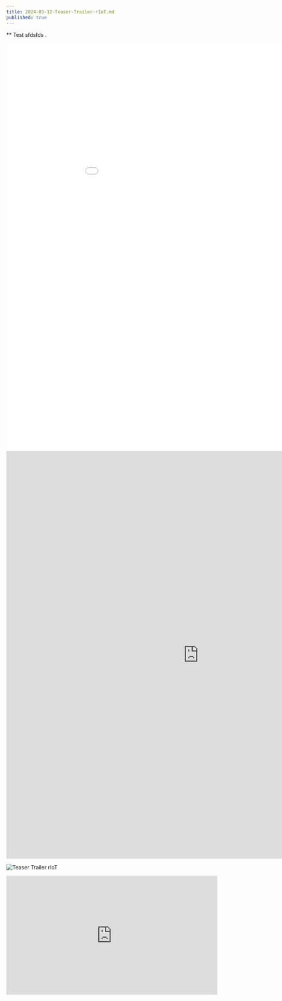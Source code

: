 ```yaml
---
title: 2024-03-12-Teaser-Trailer-rIoT.md
published: true
---
```


** Test
sfdsfds
.
<iframe width="1020" height="1080" src="[https://youtu.be/wSh4EdG_9MA](https://youtu.be/wSh4EdG_9MA)" frameborder="0" allowfullscreen></iframe>


 
<iframe width="1020" height="1080" src="https://youtu.be/wSh4EdG_9MA" frameborder="0" allowfullscreen></iframe>



![Teaser Trailer rIoT](https://youtu.be/wSh4EdG_9MA)



<iframe width="560" height="315" src="https://www.youtube.com/embed/wSh4EdG_9MA?si=U04vkdmPLGxc3CEn" title="YouTube video player" frameborder="0" allow="accelerometer; autoplay; clipboard-write; encrypted-media; gyroscope; picture-in-picture; web-share" allowfullscreen></iframe>

